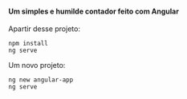 #### Um simples e humilde contador feito com Angular

Apartir desse projeto:
```
npm install
ng serve
```


Um novo projeto:
```
ng new angular-app
ng serve
```
